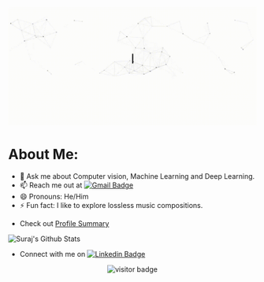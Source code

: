 ![Hi, I'm Suraj 👋 I'm an Artificial Intelligence Enthusiast](https://github.com/Suraj520/Suraj520/blob/main/Welcome.gif)
# About Me:
<!--- 🔭 I’m currently working on completing various projects in the Python Developer Track of JetBrains Academy. -->
<!--- 💻:  I’m currently working on weighted approactest driven development projects in Python. -->
- 💬 Ask me about Computer vision, Machine Learning and Deep Learning.
- 📫 Reach me out at [![Gmail Badge](https://img.shields.io/badge/-hrishabhsuraj52@gmail.com-c14438?style=flat-square&logo=Gmail&logoColor=white&link=mailto:hrishabhsuraj52@gmail.com)](mailto:hrishabhsuraj52@gmail.com)
- 😄 Pronouns: He/Him
- ⚡ Fun fact: I like to explore lossless music compositions.
* Check out <a href="https://profile-summary-for-github.com/user/Suraj520"> Profile Summary </a>

![Suraj's Github Stats](https://github-readme-stats.vercel.app/api?username=Suraj520&count_private=true)


* Connect with me on [![Linkedin Badge](https://img.shields.io/badge/-Suraj-blue?style=flat-square&logo=Linkedin&logoColor=white&link=https://www.linkedin.com/in/suraj52/)](https://www.linkedin.com/in/suraj52/)

<p  align="center">
<img src="https://visitor-badge.glitch.me/badge?page_id=Suraj520" alt="visitor badge"/>
</p>
